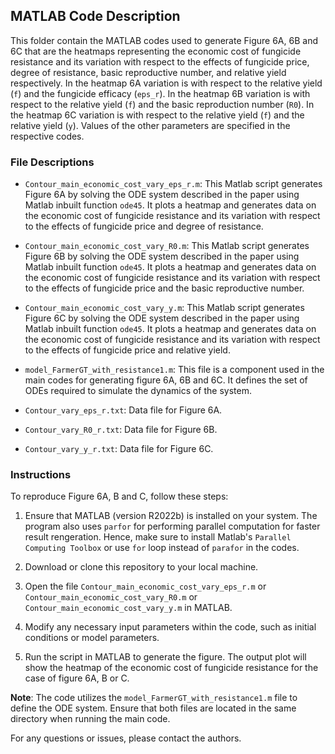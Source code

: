 ## MATLAB Code Description

This folder contain the MATLAB codes used to generate Figure 6A, 6B and 6C that are the heatmaps representing the economic cost of fungicide resistance and its variation with respect to the effects of fungicide price, degree of resistance, basic reproductive number, and relative yield respectively. In the heatmap 6A variation is with respect to the relative yield (`f`) and the fungicide efficacy (`eps_r`). In the heatmap 6B variation is with respect to the relative yield (`f`) and the basic reproduction number (`R0`). In the heatmap 6C variation is with respect to the relative yield (`f`) and the relative yield (`y`). Values of the other parameters are specified in the respective codes.

### File Descriptions

- `Contour_main_economic_cost_vary_eps_r.m`: This Matlab script generates Figure 6A by solving the ODE system described in the paper using Matlab inbuilt function `ode45`.
It plots a heatmap and generates data on the economic cost of fungicide resistance and its variation with respect to the effects of fungicide price and degree of resistance.

- `Contour_main_economic_cost_vary_R0.m`: This Matlab script generates Figure 6B by solving the ODE system described in the paper using Matlab inbuilt function `ode45`.
It plots a heatmap and generates data on the economic cost of fungicide resistance and its variation with respect to the effects of fungicide price and the basic reproductive number.

- `Contour_main_economic_cost_vary_y.m`: This Matlab script generates Figure 6C by solving the ODE system described in the paper using Matlab inbuilt function `ode45`.
It plots a heatmap and generates data on the economic cost of fungicide resistance and its variation with respect to the effects of fungicide price and relative yield.

- `model_FarmerGT_with_resistance1.m`: This file is a component used in the main codes for generating figure 6A, 6B and 6C. It defines the set of ODEs required to simulate the dynamics of the system.

-  `Contour_vary_eps_r.txt`: Data file for Figure 6A.

- `Contour_vary_R0_r.txt`: Data file for Figure 6B.

- `Contour_vary_y_r.txt`: Data file for Figure 6C.


### Instructions

To reproduce Figure 6A, B and C, follow these steps:

1. Ensure that MATLAB (version R2022b) is installed on your system. The program also uses `parfor` for performing parallel computation for faster result rengeration. Hence, make sure to install Matlab's `Parallel Computing Toolbox` or use `for` loop instead of `parafor` in the codes.

2. Download or clone this repository to your local machine.

3. Open the file `Contour_main_economic_cost_vary_eps_r.m` or `Contour_main_economic_cost_vary_R0.m` or `Contour_main_economic_cost_vary_y.m` in MATLAB.

4. Modify any necessary input parameters within the code, such as initial conditions or model parameters.

5. Run the script in MATLAB to generate the figure. The output plot will show the heatmap of the economic cost of fungicide resistance for the case of figure 6A, B or C.

**Note**: The code utilizes the `model_FarmerGT_with_resistance1.m` file to define the ODE system. Ensure that both files are located in the same directory when running the main code.

For any questions or issues, please contact the authors.
